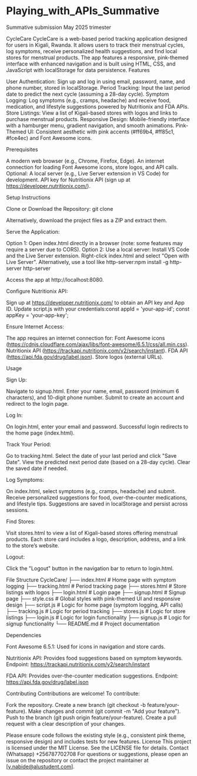 # Playing_with_APIs_Summative
Summative submission May 2025 trimester




CycleCare
CycleCare is a web-based period tracking application designed for users in Kigali, Rwanda. It allows users to track their menstrual cycles, log symptoms, receive personalized health suggestions, and find local stores for menstrual products. The app features a responsive, pink-themed interface with enhanced navigation and is built using HTML, CSS, and JavaScript with localStorage for data persistence.
Features

User Authentication: Sign up and log in using email, password, name, and phone number, stored in localStorage.
Period Tracking: Input the last period date to predict the next cycle (assuming a 28-day cycle).
Symptom Logging: Log symptoms (e.g., cramps, headache) and receive food, medication, and lifestyle suggestions powered by Nutritionix and FDA APIs.
Store Listings: View a list of Kigali-based stores with logos and links to purchase menstrual products.
Responsive Design: Mobile-friendly interface with a hamburger menu, gradient navigation, and smooth animations.
Pink-Themed UI: Consistent aesthetic with pink accents (#ff69b4, #ff85c1, #fce4ec) and Font Awesome icons.

Prerequisites

A modern web browser (e.g., Chrome, Firefox, Edge).
An internet connection for loading Font Awesome icons, store logos, and API calls.
Optional: A local server (e.g., Live Server extension in VS Code) for development.
API key for Nutritionix API (sign up at https://developer.nutritionix.com/).

Setup Instructions

Clone or Download the Repository:
git clone <repository-url>

Alternatively, download the project files as a ZIP and extract them.

Serve the Application:

Option 1: Open index.html directly in a browser (note: some features may require a server due to CORS).
Option 2: Use a local server:
Install VS Code and the Live Server extension.
Right-click index.html and select "Open with Live Server".
Alternatively, use a tool like http-server:npm install -g http-server
http-server

Access the app at http://localhost:8080.




Configure Nutritionix API:

Sign up at https://developer.nutritionix.com/ to obtain an API key and App ID.
Update script.js with your credentials:const appId = 'your-app-id';
const appKey = 'your-app-key';




Ensure Internet Access:

The app requires an internet connection for:
Font Awesome icons (https://cdnjs.cloudflare.com/ajax/libs/font-awesome/6.5.1/css/all.min.css).
Nutritionix API (https://trackapi.nutritionix.com/v2/search/instant).
FDA API (https://api.fda.gov/drug/label.json).
Store logos (external URLs).





Usage

Sign Up:

Navigate to signup.html.
Enter your name, email, password (minimum 6 characters), and 10-digit phone number.
Submit to create an account and redirect to the login page.


Log In:

On login.html, enter your email and password.
Successful login redirects to the home page (index.html).


Track Your Period:

Go to tracking.html.
Select the date of your last period and click "Save Date".
View the predicted next period date (based on a 28-day cycle).
Clear the saved date if needed.


Log Symptoms:

On index.html, select symptoms (e.g., cramps, headache) and submit.
Receive personalized suggestions for food, over-the-counter medications, and lifestyle tips.
Suggestions are saved in localStorage and persist across sessions.


Find Stores:

Visit stores.html to view a list of Kigali-based stores offering menstrual products.
Each store card includes a logo, description, address, and a link to the store’s website.


Logout:

Click the "Logout" button in the navigation bar to return to login.html.



File Structure
CycleCare/
├── index.html        # Home page with symptom logging
├── tracking.html     # Period tracking page
├── stores.html       # Store listings with logos
├── login.html        # Login page
├── signup.html       # Signup page
├── style.css         # Global styles with pink-themed UI and responsive design
├── script.js         # Logic for home page (symptom logging, API calls)
├── tracking.js       # Logic for period tracking
├── stores.js         # Logic for store listings
├── login.js          # Logic for login functionality
├── signup.js         # Logic for signup functionality
└── README.md         # Project documentation

Dependencies

Font Awesome 6.5.1: Used for icons in navigation and store cards.<link rel="stylesheet" href="https://cdnjs.cloudflare.com/ajax/libs/font-awesome/6.5.1/css/all.min.css">


Nutritionix API: Provides food suggestions based on symptom keywords.
Endpoint: https://trackapi.nutritionix.com/v2/search/instant


FDA API: Provides over-the-counter medication suggestions.
Endpoint: https://api.fda.gov/drug/label.json



Contributing
Contributions are welcome! To contribute:

Fork the repository.
Create a new branch (git checkout -b feature/your-feature).
Make changes and commit (git commit -m "Add your feature").
Push to the branch (git push origin feature/your-feature).
Create a pull request with a clear description of your changes.

Please ensure code follows the existing style (e.g., consistent pink theme, responsive design) and includes tests for new features.
License
This project is licensed under the MIT License. See the LICENSE file for details.
Contact (Whatsapp) +256787702708
For questions or suggestions, please open an issue on the repository or contact the project maintainer at [y.nabide@alustudent.com].
